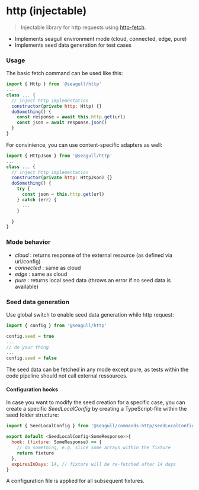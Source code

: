 # http (injectable)

> Injectable library for http requests using [http-fetch](https://github.com/bitinn/node-fetch).

- Implements seagull environment mode (cloud, connected, edge, pure)
- Implements seed data generation for test cases

### Usage

The basic fetch command can be used like this:

```javascript
import { Http } from '@seagull/http'
...
class ... {
  // inject http implementation
  constructor(private http: Http) {}
  doSomething() {
    const response = await this.http.get(url)
    const json = await response.json()
  }
}
```

For convinience, you can use content-specific adapters as well:

```javascript
import { HttpJson } from '@seagull/http'
...
class ... {
  // inject http implementation
  constructor(private http: HttpJson) {}
  doSomething() {
    try {
      const json = this.http.get(url)
    } catch (err) {
      ...
    }

  }
}
```

### Mode behavior

- _cloud_ : returns response of the external resource (as defined via url/config)
- _connected_ : same as cloud
- _edge_ : same as cloud
- _pure_ : returns local seed data (throws an error if no seed data is available)

### Seed data generation

Use global switch to enable seed data generation while http request:

```javascript
import { config } from '@seagull/http'

config.seed = true
...
// do your thing
...
config.seed = false
```

The seed data can be fetched in any mode except pure, as tests within the code pipeline should not call external ressources.

#### Configuration hooks

In case you want to modify the seed creation for a specific case, you can create a specific _SeedLocalConfig_ by creating a TypeScript-file within the seed folder structure:

```javascript
import { SeedLocalConfig } from '@seagull/commands-http/seedLocalConfig'

export default <SeedLocalConfig<SomeResponse>>{
  hook: (fixture: SomeResponse) => {
    // do something, e.g. slice some arrays within the fixture
    return fixture
  },
  expiresInDays: 14, // fixture will be re-fetched after 14 days
}

```

A configuration file is applied for all subsequent fixtures.
